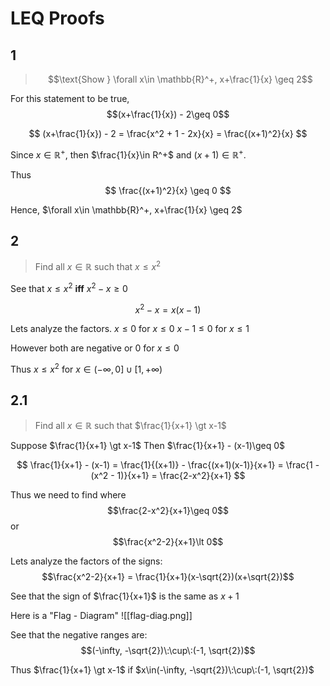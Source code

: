 # LEQ Proofs
## 1
> $$\text{Show } \forall x\in \mathbb{R}^+, x+\frac{1}{x} \geq 2$$

For this statement to be true,
$$(x+\frac{1}{x}) - 2\geq 0$$

$$
(x+\frac{1}{x}) - 2 = \frac{x^2 + 1 - 2x}{x} = \frac{(x+1)^2}{x}
$$

Since $x\in \mathbb{R}^+$, then $\frac{1}{x}\in R^+$ and $(x+1) \in \mathbb{R}^+$.

Thus
$$
\frac{(x+1)^2}{x} \geq 0
$$

Hence, $\forall x\in \mathbb{R}^+, x+\frac{1}{x} \geq 2$

## 2
> Find all $x\in \mathbb{R}$ such that $x \leq x^2$

See that $x \leq x^2$ **iff** $x^2 - x \geq 0$

$$x^2 - x = x(x-1)$$

Lets analyze the factors.
$x \leq 0$ for $x \leq 0$
$x - 1 \leq 0$ for $x \leq 1$

However both are negative or 0 for $x \leq 0$

Thus $x \leq x^2$ for $x \in (-\infty, 0] \cup [1,+\infty)$

## 2.1
> Find all $x\in \mathbb{R}$ such that $\frac{1}{x+1} \gt x-1$

Suppose $\frac{1}{x+1} \gt x-1$
Then $\frac{1}{x+1} - (x-1)\geq 0$

$$
\frac{1}{x+1} - (x-1) = \frac{1}{(x+1)} - \frac{(x+1)(x-1)}{x+1} = \frac{1 - (x^2 - 1)}{x+1} = \frac{2-x^2}{x+1}
$$

Thus we need to find where 
$$\frac{2-x^2}{x+1}\geq 0$$
or 
$$\frac{x^2-2}{x+1}\lt 0$$

Lets analyze the factors of the signs:
$$\frac{x^2-2}{x+1} = \frac{1}{x+1}(x-\sqrt{2})(x+\sqrt{2})$$

See that the sign of $\frac{1}{x+1}$ is the same as $x+1$

Here is a "Flag - Diagram"
![[flag-diag.png]]

See that the negative ranges are:
$$(-\infty, -\sqrt{2})\:\cup\:(-1, \sqrt{2})$$

Thus $\frac{1}{x+1} \gt x-1$ if $x\in(-\infty, -\sqrt{2})\:\cup\:(-1, \sqrt{2})$
